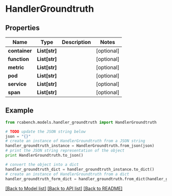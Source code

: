 # HandlerGroundtruth


## Properties

Name | Type | Description | Notes
------------ | ------------- | ------------- | -------------
**container** | **List[str]** |  | [optional] 
**function** | **List[str]** |  | [optional] 
**metric** | **List[str]** |  | [optional] 
**pod** | **List[str]** |  | [optional] 
**service** | **List[str]** |  | [optional] 
**span** | **List[str]** |  | [optional] 

## Example

```python
from rcabench.models.handler_groundtruth import HandlerGroundtruth

# TODO update the JSON string below
json = "{}"
# create an instance of HandlerGroundtruth from a JSON string
handler_groundtruth_instance = HandlerGroundtruth.from_json(json)
# print the JSON string representation of the object
print HandlerGroundtruth.to_json()

# convert the object into a dict
handler_groundtruth_dict = handler_groundtruth_instance.to_dict()
# create an instance of HandlerGroundtruth from a dict
handler_groundtruth_form_dict = handler_groundtruth.from_dict(handler_groundtruth_dict)
```
[[Back to Model list]](../README.md#documentation-for-models) [[Back to API list]](../README.md#documentation-for-api-endpoints) [[Back to README]](../README.md)


